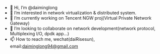 - 👋 Hi, I’m @daiminglong
- 👀 I’m interested in network virtualization & distributed system.
- 🌱 I’m currently working on Tencent NGW proj(Virtual Private Network Gateway) 
- 💞️ I’m looking to collaborate on network development(network protocol, Multiplexing I/O, dpdk app...)
- 📫 How to reach me, wechat(daiRisesun), email:daiminglong94@gmail.com

<!---
daiminglong/daiminglong is a ✨ special ✨ repository because its `README.md` (this file) appears on your GitHub profile.
You can click the Preview link to take a look at your changes.
--->
